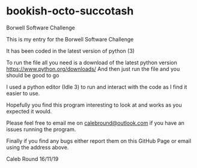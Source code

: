 # bookish-octo-succotash
Borwell Software Challenge

This is my entry for the Borwell Software Challenge

It has been coded in the latest version of python (3) 

To run the file all you need is a download of the latest python version https://www.python.org/downloads/
And then just run the file and you should be good to go

I used a python editor (Idle 3) to run and interact with the code as I find it easier to use.

Hopefully you find this program interesting to look at and works as you expected it would.

Please feel free to email me on calebround@outlook.com if you have an issues running the program.

Finally if you find any bugs either report them on this GitHub Page or email using the address above.

Caleb Round 16/11/19
